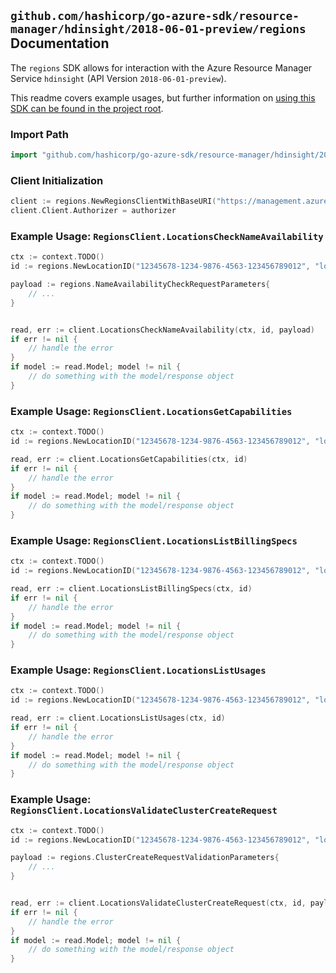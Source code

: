 
## `github.com/hashicorp/go-azure-sdk/resource-manager/hdinsight/2018-06-01-preview/regions` Documentation

The `regions` SDK allows for interaction with the Azure Resource Manager Service `hdinsight` (API Version `2018-06-01-preview`).

This readme covers example usages, but further information on [using this SDK can be found in the project root](https://github.com/hashicorp/go-azure-sdk/tree/main/docs).

### Import Path

```go
import "github.com/hashicorp/go-azure-sdk/resource-manager/hdinsight/2018-06-01-preview/regions"
```


### Client Initialization

```go
client := regions.NewRegionsClientWithBaseURI("https://management.azure.com")
client.Client.Authorizer = authorizer
```


### Example Usage: `RegionsClient.LocationsCheckNameAvailability`

```go
ctx := context.TODO()
id := regions.NewLocationID("12345678-1234-9876-4563-123456789012", "locationValue")

payload := regions.NameAvailabilityCheckRequestParameters{
	// ...
}


read, err := client.LocationsCheckNameAvailability(ctx, id, payload)
if err != nil {
	// handle the error
}
if model := read.Model; model != nil {
	// do something with the model/response object
}
```


### Example Usage: `RegionsClient.LocationsGetCapabilities`

```go
ctx := context.TODO()
id := regions.NewLocationID("12345678-1234-9876-4563-123456789012", "locationValue")

read, err := client.LocationsGetCapabilities(ctx, id)
if err != nil {
	// handle the error
}
if model := read.Model; model != nil {
	// do something with the model/response object
}
```


### Example Usage: `RegionsClient.LocationsListBillingSpecs`

```go
ctx := context.TODO()
id := regions.NewLocationID("12345678-1234-9876-4563-123456789012", "locationValue")

read, err := client.LocationsListBillingSpecs(ctx, id)
if err != nil {
	// handle the error
}
if model := read.Model; model != nil {
	// do something with the model/response object
}
```


### Example Usage: `RegionsClient.LocationsListUsages`

```go
ctx := context.TODO()
id := regions.NewLocationID("12345678-1234-9876-4563-123456789012", "locationValue")

read, err := client.LocationsListUsages(ctx, id)
if err != nil {
	// handle the error
}
if model := read.Model; model != nil {
	// do something with the model/response object
}
```


### Example Usage: `RegionsClient.LocationsValidateClusterCreateRequest`

```go
ctx := context.TODO()
id := regions.NewLocationID("12345678-1234-9876-4563-123456789012", "locationValue")

payload := regions.ClusterCreateRequestValidationParameters{
	// ...
}


read, err := client.LocationsValidateClusterCreateRequest(ctx, id, payload)
if err != nil {
	// handle the error
}
if model := read.Model; model != nil {
	// do something with the model/response object
}
```
